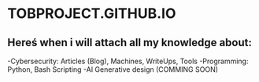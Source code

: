 TOBPROJECT.GITHUB.IO
=========================

## Hereś when i will attach all my knowledge about:
-Cybersecurity: Articles (Blog), Machines, WriteUps, Tools
-Programming: Python, Bash Scripting
-AI Generative design (COMMING SOON)


